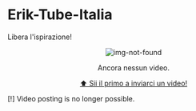# Erik-Tube-Italia

Libera l'ispirazione! 

<p align="center"><img src="https://user-images.githubusercontent.com/108028311/195144541-8814b9e7-85c1-4c45-b327-6e229caca6b3.png" alt="img-not-found"></img></p>
<p align="center">Ancora nessun video.</p>
<p align="center"><a href="https://github.com/erikenicole-20132017/Erik-Tube-Italia/blob/main/create.md">⬆ Sii il primo a inviarci un video!</a></p>

[!] Video posting is no longer possible.
